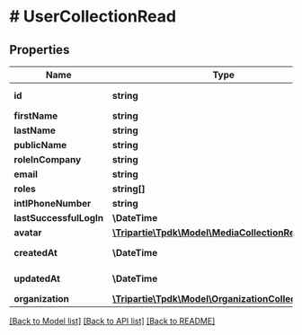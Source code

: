 # # UserCollectionRead

## Properties

Name | Type | Description | Notes
------------ | ------------- | ------------- | -------------
**id** | **string** |  | [optional] [readonly]
**firstName** | **string** |  | [optional]
**lastName** | **string** |  | [optional]
**publicName** | **string** |  | [optional]
**roleInCompany** | **string** |  | [optional]
**email** | **string** |  | [optional]
**roles** | **string[]** |  |
**intlPhoneNumber** | **string** |  | [optional]
**lastSuccessfulLogIn** | **\DateTime** |  | [optional]
**avatar** | [**\Tripartie\Tpdk\Model\MediaCollectionRead**](MediaCollectionRead.md) |  | [optional]
**createdAt** | **\DateTime** |  | [optional] [readonly]
**updatedAt** | **\DateTime** |  | [optional] [readonly]
**organization** | [**\Tripartie\Tpdk\Model\OrganizationCollectionRead**](OrganizationCollectionRead.md) |  | [optional]

[[Back to Model list]](../../README.md#models) [[Back to API list]](../../README.md#endpoints) [[Back to README]](../../README.md)
